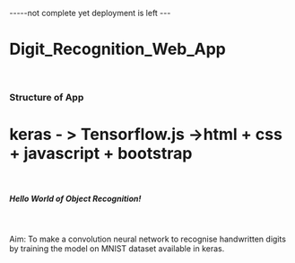 -----not complete yet deployment is left ---
# Digit_Recognition_Web_App

<br>
<h3>Structure of App</h3>
<h1> keras - > Tensorflow.js ->html + css + javascript + bootstrap </h1>
<br>
  <h5>Hello World of Object Recognition!</h5>
  <br>
  <p>
  Aim: To make a convolution neural network to recognise handwritten digits by training the model on MNIST dataset available in   keras.
  
  </p>




